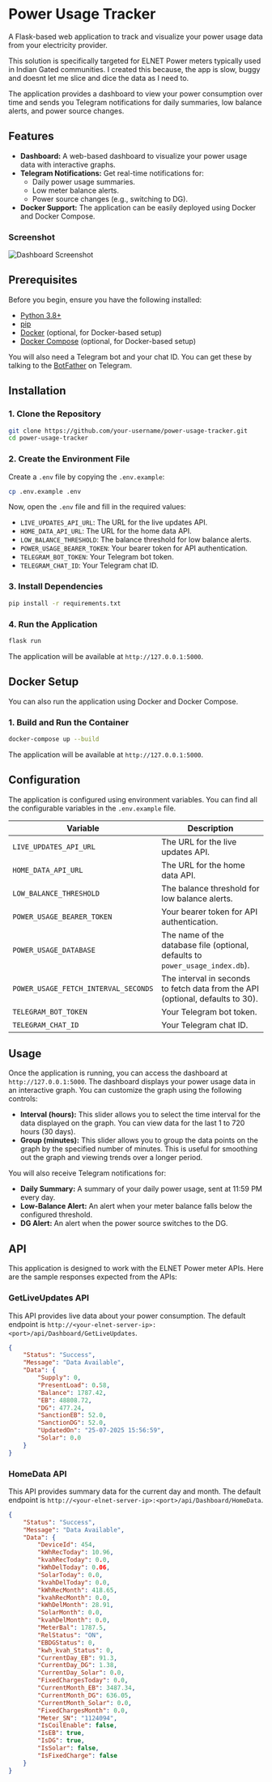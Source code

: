 # Power Usage Tracker

A Flask-based web application to track and visualize your power usage data from your electricity provider. 

This solution is specifically targeted for ELNET Power meters typically used in Indian Gated communities. I created this because, the app is slow, buggy and doesnt let me slice and dice the data as I need to. 

The application provides a dashboard to view your power consumption over time and sends you Telegram notifications for daily summaries, low balance alerts, and power source changes.

## Features

- **Dashboard:** A web-based dashboard to visualize your power usage data with interactive graphs.
- **Telegram Notifications:** Get real-time notifications for:
    - Daily power usage summaries.
    - Low meter balance alerts.
    - Power source changes (e.g., switching to DG).
- **Docker Support:** The application can be easily deployed using Docker and Docker Compose.

### Screenshot

![Dashboard Screenshot](screenshot.png)

## Prerequisites

Before you begin, ensure you have the following installed:

- [Python 3.8+](https://www.python.org/downloads/)
- [pip](https://pip.pypa.io/en/stable/installation/)
- [Docker](https://docs.docker.com/get-docker/) (optional, for Docker-based setup)
- [Docker Compose](https://docs.docker.com/compose/install/) (optional, for Docker-based setup)

You will also need a Telegram bot and your chat ID. You can get these by talking to the [BotFather](https://t.me/botfather) on Telegram.

## Installation

### 1. Clone the Repository

```bash
git clone https://github.com/your-username/power-usage-tracker.git
cd power-usage-tracker
```

### 2. Create the Environment File

Create a `.env` file by copying the `.env.example`:

```bash
cp .env.example .env
```

Now, open the `.env` file and fill in the required values:

- `LIVE_UPDATES_API_URL`: The URL for the live updates API.
- `HOME_DATA_API_URL`: The URL for the home data API.
- `LOW_BALANCE_THRESHOLD`: The balance threshold for low balance alerts.
- `POWER_USAGE_BEARER_TOKEN`: Your bearer token for API authentication.
- `TELEGRAM_BOT_TOKEN`: Your Telegram bot token.
- `TELEGRAM_CHAT_ID`: Your Telegram chat ID.

### 3. Install Dependencies

```bash
pip install -r requirements.txt
```

### 4. Run the Application

```bash
flask run
```

The application will be available at `http://127.0.0.1:5000`.

## Docker Setup

You can also run the application using Docker and Docker Compose.

### 1. Build and Run the Container

```bash
docker-compose up --build
```

The application will be available at `http://127.0.0.1:5000`.

## Configuration

The application is configured using environment variables. You can find all the configurable variables in the `.env.example` file.

| Variable | Description |
| --- | --- |
| `LIVE_UPDATES_API_URL` | The URL for the live updates API. |
| `HOME_DATA_API_URL` | The URL for the home data API. |
| `LOW_BALANCE_THRESHOLD` | The balance threshold for low balance alerts. |
| `POWER_USAGE_BEARER_TOKEN` | Your bearer token for API authentication. |
| `POWER_USAGE_DATABASE` | The name of the database file (optional, defaults to `power_usage_index.db`). |
| `POWER_USAGE_FETCH_INTERVAL_SECONDS` | The interval in seconds to fetch data from the API (optional, defaults to 30). |
| `TELEGRAM_BOT_TOKEN` | Your Telegram bot token. |
| `TELEGRAM_CHAT_ID` | Your Telegram chat ID. |

## Usage

Once the application is running, you can access the dashboard at `http://127.0.0.1:5000`. The dashboard displays your power usage data in an interactive graph. You can customize the graph using the following controls:

- **Interval (hours):** This slider allows you to select the time interval for the data displayed on the graph. You can view data for the last 1 to 720 hours (30 days).
- **Group (minutes):** This slider allows you to group the data points on the graph by the specified number of minutes. This is useful for smoothing out the graph and viewing trends over a longer period.

You will also receive Telegram notifications for:

- **Daily Summary:** A summary of your daily power usage, sent at 11:59 PM every day.
- **Low-Balance Alert:** An alert when your meter balance falls below the configured threshold.
- **DG Alert:** An alert when the power source switches to the DG.

## API

This application is designed to work with the ELNET Power meter APIs. Here are the sample responses expected from the APIs:

### GetLiveUpdates API

This API provides live data about your power consumption. The default endpoint is `http://<your-elnet-server-ip>:<port>/api/Dashboard/GetLiveUpdates`.

```json
{
    "Status": "Success",
    "Message": "Data Available",
    "Data": {
        "Supply": 0,
        "PresentLoad": 0.58,
        "Balance": 1787.42,
        "EB": 48808.72,
        "DG": 477.24,
        "SanctionEB": 52.0,
        "SanctionDG": 52.0,
        "UpdatedOn": "25-07-2025 15:56:59",
        "Solar": 0.0
    }
}
```

### HomeData API

This API provides summary data for the current day and month. The default endpoint is `http://<your-elnet-server-ip>:<port>/api/Dashboard/HomeData`.

```json
{
    "Status": "Success",
    "Message": "Data Available",
    "Data": {
        "DeviceId": 454,
        "kWhRecToday": 10.96,
        "kvahRecToday": 0.0,
        "kWhDelToday": 0.06,
        "SolarToday": 0.0,
        "kvahDelToday": 0.0,
        "kWhRecMonth": 418.65,
        "kvahRecMonth": 0.0,
        "kWhDelMonth": 28.91,
        "SolarMonth": 0.0,
        "kvahDelMonth": 0.0,
        "MeterBal": 1787.5,
        "RelStatus": "ON",
        "EBDGStatus": 0,
        "kwh_kvah_Status": 0,
        "CurrentDay_EB": 91.3,
        "CurrentDay_DG": 1.38,
        "CurrentDay_Solar": 0.0,
        "FixedChargesToday": 0.0,
        "CurrentMonth_EB": 3487.34,
        "CurrentMonth_DG": 636.05,
        "CurrentMonth_Solar": 0.0,
        "FixedChargesMonth": 0.0,
        "Meter_SN": "1124094",
        "IsCoilEnable": false,
        "IsEB": true,
        "IsDG": true,
        "IsSolar": false,
        "IsFixedCharge": false
    }
}
```